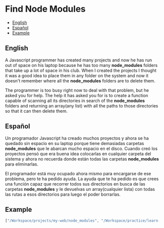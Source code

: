 # Find Node Modules

- [English](#english)
- [Español](#español)
- [Example](#example)

## English

A Javascript programmer has created many projects and now he has run out of space on his laptop because he has too many **node_modules** folders that take up a lot of space in his club. When I created the projects I thought it was a good idea to place them in any folder on the system and now it doesn't remember where all the **node_modules** folders are to delete them.

The programmer is too busy right now to deal with that problem, but he asked you for help.
The help it has asked you for is to create a function capable of scanning all its directories in search of the **node_modules** folders and returning an array(any list) with all the paths to those directories so that it can then delete them.

## Español

Un programador Javascript ha creado muchos proyectos y ahora se ha quedado sin espacio en su laptop porque tiene demasiadas carpetas **node_modules** que le abarcan mucho espacio en el disco. Cuando creó los proyectos pensó que era buena idea colocarlas en cualquier carpeta del sistema y ahora no recuerda donde están todas las carpetas **node_modules** para eliminarlas.

El programador está muy ocupado ahora mismo para encargarse de ese problema, pero te ha pedido ayuda.
La ayuda que te ha pedido es que crees una función capaz que recorrer todos sus directorios en busca de las carpetas **node_modules** y le devuelvas un array(cualquier lista) con todas las rutas a esos directorios para luego el poder borrarlas.

## Example 

```js
["/Workspace/projects/my-web/node_modules", "/Workspace/practice/learn-react/node_modules", "..."]
```

 
